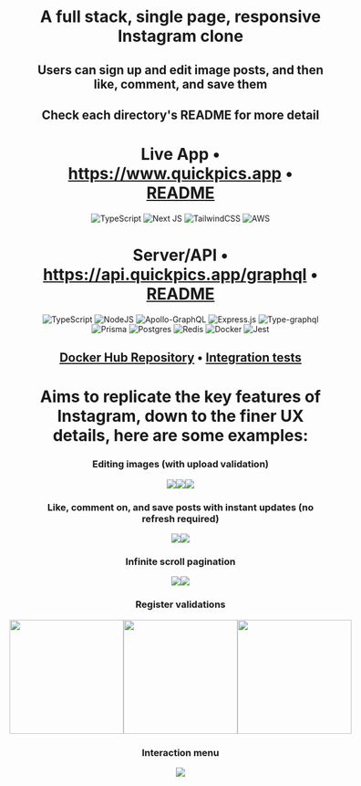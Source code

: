 <div align="center" >

# A full stack, single page, responsive Instagram clone

## Users can sign up and edit image posts, and then like, comment, and save them

## Check each directory's README for more detail

# Live App • https://www.quickpics.app • [README](https://github.com/ConorButler/Quickpics/tree/main/client)

![TypeScript](https://img.shields.io/badge/typescript-%23007ACC.svg?style=for-the-badge&logo=typescript&logoColor=white)
![Next JS](https://img.shields.io/badge/Next-black?style=for-the-badge&logo=next.js&logoColor=white)
![TailwindCSS](https://img.shields.io/badge/tailwindcss-%2338B2AC.svg?style=for-the-badge&logo=tailwind-css&logoColor=white)
![AWS](https://img.shields.io/badge/AWS-%23FF9900.svg?style=for-the-badge&logo=amazon-aws&logoColor=white)

# Server/API • https://api.quickpics.app/graphql • [README](https://github.com/ConorButler/Quickpics/blob/main/server/README.md)

![TypeScript](https://img.shields.io/badge/typescript-%23007ACC.svg?style=for-the-badge&logo=typescript&logoColor=white)
![NodeJS](https://img.shields.io/badge/node.js-6DA55F?style=for-the-badge&logo=node.js&logoColor=white)
![Apollo-GraphQL](https://img.shields.io/badge/-ApolloGraphQL-311C87?style=for-the-badge&logo=apollo-graphql)
![Express.js](https://img.shields.io/badge/express.js-%23404d59.svg?style=for-the-badge&logo=express&logoColor=%2361DAFB)
![Type-graphql](https://img.shields.io/badge/-TypeGraphQL-%23C04392?style=for-the-badge)
![Prisma](https://img.shields.io/badge/Prisma-3982CE?style=for-the-badge&logo=Prisma&logoColor=white)
![Postgres](https://img.shields.io/badge/postgres-%23316192.svg?style=for-the-badge&logo=postgresql&logoColor=white)
![Redis](https://img.shields.io/badge/redis-%23DD0031.svg?style=for-the-badge&logo=redis&logoColor=white)
![Docker](https://img.shields.io/badge/docker-%230db7ed.svg?style=for-the-badge&logo=docker&logoColor=white)
![Jest](https://img.shields.io/badge/-jest-%23C21325?style=for-the-badge&logo=jest&logoColor=white)

## [Docker Hub Repository](https://hub.docker.com/repository/docker/cwdb/quickpics-api) • [Integration tests](https://github.com/ConorButler/Quickpics/tree/main/server#tests)

#

# Aims to replicate the key features of Instagram, down to the finer UX details, here are some examples:

</div>

<div align="center">
  <h3>Editing images (with upload validation)</h3>
  <div style="display: flex; align-items: center; justify-content: center;">
    <div>
    <img src="https://i.gyazo.com/4401607c94bab1ed41db91cc82487de0.gif">
    </div>
    <div>
    <img src="https://i.gyazo.com/72b2ed3a5794c96d35f8aa23ac4458c7.gif">
    </div>
    <div>
    <img src="https://i.gyazo.com/4c14cbb1ecddfd4651227cfe496d1829.gif">
    </div>
  </div>
  <h3>Like, comment on, and save posts with instant updates (no refresh required)</h3>
  <div style="display: flex; align-items: center; justify-content: center;">
    <div>
      <img src="https://i.gyazo.com/f7934a3f53200ba72162da470db61a16.gif">
    </div>
    <div>
    <img src="https://i.gyazo.com/21ad84f3cad8516c61c1343a99d95ab6.gif">
    </div>
  </div>
  <h3>Infinite scroll pagination</h3>
  <div style="display: flex; align-items: center; justify-content: center;">
    <div>
  <img src="https://i.gyazo.com/a584ce887374c003017a021cc67faf3e.gif">
    </div>
    <div>
    <img src="https://i.gyazo.com/13da74cca33ae88f871b050ca2f283d3.gif">
    </div>
  </div>
    <h3>Register validations</h3>
  <div style="display: flex; align-items: center; justify-content: center;">
  <div>
    <img src="https://i.gyazo.com/9f7676c5bf6167d3ac219be3fc1a4c07.gif" width="200px">
  </div>
    <div>
    <img src="https://i.gyazo.com/b8cce90cb621c480ff9bd82d8ad76e43.gif" width="200px">
    </div>
    <div>
    <img src="https://i.gyazo.com/a2ca970c8739d86b619aa37437179c52.gif" width="200px">
    </div>
  </div>
  <h3>Interaction menu</h3>
  <div style="display: flex; align-items: center; justify-content: center;">
  <div>
    <img src="https://i.gyazo.com/888f457523e434d85cbb37be89fba850.gif">
  </div>
  </div>
</div>
